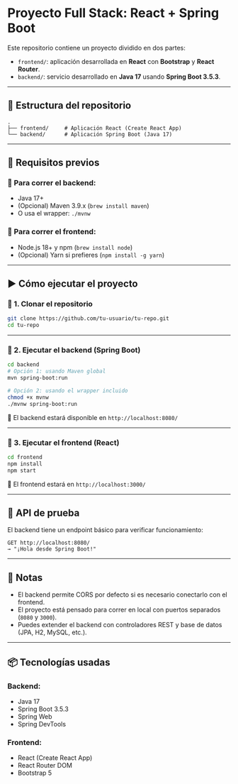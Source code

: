# Proyecto Full Stack: React + Spring Boot

Este repositorio contiene un proyecto dividido en dos partes:

- `frontend/`: aplicación desarrollada en **React** con **Bootstrap** y **React Router**.
- `backend/`: servicio desarrollado en **Java 17** usando **Spring Boot 3.5.3**.

---

## 📁 Estructura del repositorio

```
.
├── frontend/     # Aplicación React (Create React App)
└── backend/      # Aplicación Spring Boot (Java 17)
```

---

## 🚀 Requisitos previos

### 🔹 Para correr el backend:

- Java 17+
- (Opcional) Maven 3.9.x (`brew install maven`)
- O usa el wrapper: `./mvnw`

### 🔹 Para correr el frontend:

- Node.js 18+ y npm (`brew install node`)
- (Opcional) Yarn si prefieres (`npm install -g yarn`)

---

## ▶️ Cómo ejecutar el proyecto

### 🔧 1. Clonar el repositorio

```bash
git clone https://github.com/tu-usuario/tu-repo.git
cd tu-repo
```

---

### 🔹 2. Ejecutar el backend (Spring Boot)

```bash
cd backend
# Opción 1: usando Maven global
mvn spring-boot:run

# Opción 2: usando el wrapper incluido
chmod +x mvnw
./mvnw spring-boot:run
```

📍 El backend estará disponible en `http://localhost:8080/`

---

### 🔹 3. Ejecutar el frontend (React)

```bash
cd frontend
npm install
npm start
```

📍 El frontend estará en `http://localhost:3000/`

---

## 📡 API de prueba

El backend tiene un endpoint básico para verificar funcionamiento:

```
GET http://localhost:8080/
→ "¡Hola desde Spring Boot!"
```

---

## 🧠 Notas

- El backend permite CORS por defecto si es necesario conectarlo con el frontend.
- El proyecto está pensado para correr en local con puertos separados (`8080` y `3000`).
- Puedes extender el backend con controladores REST y base de datos (JPA, H2, MySQL, etc.).

---

## 📦 Tecnologías usadas

### Backend:
- Java 17
- Spring Boot 3.5.3
- Spring Web
- Spring DevTools

### Frontend:
- React (Create React App)
- React Router DOM
- Bootstrap 5